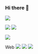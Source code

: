 ### Hi there 👋

<!--
**ChoiBeomJun99/ChoiBeomJun99** is a ✨ _special_ ✨ repository because its `README.md` (this file) appears on your GitHub profile.

Here are some ideas to get you started:

- 🔭 I’m currently working on ...
- 🌱 I’m currently learning ...
- 👯 I’m looking to collaborate on ...
- 🤔 I’m looking for help with ...
- 💬 Ask me about ...
- 📫 How to reach me: ...
- 😄 Pronouns: ...
- ⚡ Fun fact: ...
-->



<img src="https://capsule-render.vercel.app/api?type=waving&color=gradient&height=200&section=header&text=BJ&fontSize=90" />
<br>


<img src="https://github-readme-stats.vercel.app/api/top-langs/?username=YOOBINNOH&layout=compact">  <img src="https://github-readme-stats.vercel.app/api?username=ChoiBeomJun99&show_icons=true">

<a href="https://www.notion.so/Beom-Jun-Choi-690276e644464bb8918e208576947178"><img src="https://img.shields.io/badge/notion-000000?style=flat-square&logo=Blogger&logoColor=white"/></a>
<br>

Web
<img src="https://img.shields.io/badge/Python-6666FF?style=flat-square&logo=firebase&logoColor=white"/> <img src="https://img.shields.io/badge/Java-CC3333?style=flat-square&logo=firebase&logoColor=white"/> <img src="https://img.shields.io/badge/Spring-009900?style=flat-square&logo=firebase&logoColor=white"/>
